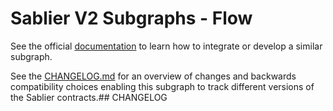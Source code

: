 # Sablier V2 Subgraphs - Flow

See the official [documentation](https://docs.sablier.com) to learn how to integrate or develop a similar subgraph.

See the [CHANGELOG.md](./CHANGELOG.md) for an overview of changes and backwards compatibility choices enabling this
subgraph to track different versions of the Sablier contracts.## CHANGELOG

